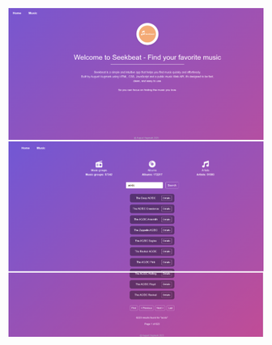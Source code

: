 ![App Screenshot](./assets/screenshot.png.png)
![App Screenshot](./assets/screenshot2.png)
![App Screenshot](./assets/screenshot5.png)
